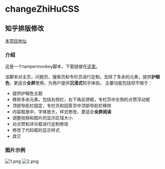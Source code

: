 # changeZhiHuCSS
## 知乎排版修改
[本项目地址](https://github.com/chthub/changeZhiHuCSS)
### 介绍
这是一个tampermonkey脚本，下载链接在[这里](https://greasyfork.org/zh-CN/scripts/389418-知乎排版修改)。

该脚本对主页，问题页，搜索页和专栏页进行定制，去除了多余的元素，提供**护眼色**，更适合**全屏**使用，为用户提供**沉浸式**知乎体验。
主要功能包括但不限于：
* 提供护眼色主题
* 移除多余元素，包括右侧栏，右下角反馈框，专栏页中左侧的点赞浮动框
* 顶部导航栏固定，专栏页和回答页中顶部导航栏移除
* 内容框居中，字体放大，样式修改，更适合**全屏阅读**
* 调整视频和图片的显示区域大小
* 对点赞和评论框进行定制修改
* 修改了代码框的显示样式
* 其它
### 图片示例
![1.png](https://i.loli.net/2019/08/31/bPiZHzBacX5pqIA.png)
![2.png](https://i.loli.net/2019/08/31/gYkcaPQIrdji7FV.png)
